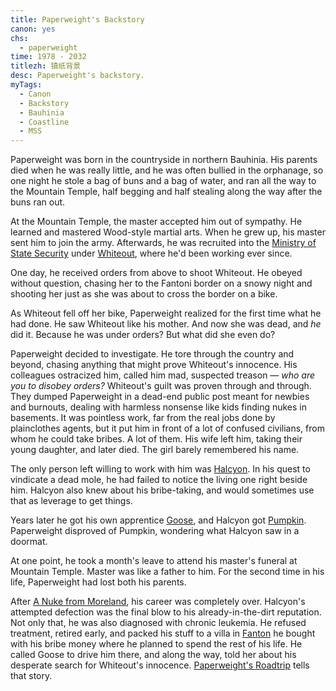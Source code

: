 ```yaml
---
title: Paperweight's Backstory
canon: yes
chs:
  - paperweight
time: 1978 - 2032
titlezh: 镇纸背景
desc: Paperweight's backstory.
myTags:
  - Canon
  - Backstory
  - Bauhinia
  - Coastline
  - MSS
---
```


Paperweight was born in the countryside in northern Bauhinia. His parents died when he was really little, and he was often bullied in the orphanage, so one night he stole a bag of buns and a bag of water, and ran all the way to the Mountain Temple, half begging and half stealing along the way after the buns ran out.

At the Mountain Temple, the master accepted him out of sympathy. He learned and mastered Wood-style martial arts. When he grew up, his master sent him to join the army. Afterwards, he was recruited into the [Ministry of State Security](/world/bauhinia/mss/) under [Whiteout](/characters/whiteout/), where he'd been working ever since.

One day, he received orders from above to shoot Whiteout. He obeyed without question, chasing her to the Fantoni border on a snowy night and shooting her just as she was about to cross the border on a bike.

As Whiteout fell off her bike, Paperweight realized for the first time what he had done. He saw Whiteout like his mother. And now she was dead, and *he* did it. Because he was under orders? But what did she even do?

Paperweight decided to investigate. He tore through the country and beyond, chasing anything that might prove Whiteout's innocence. His colleagues ostracized him, called him mad, suspected treason — *who are you to disobey orders?* Whiteout's guilt was proven through and through. They dumped Paperweight in a dead-end public post meant for newbies and burnouts, dealing with harmless nonsense like kids finding nukes in basements. It was pointless work, far from the real jobs done by plainclothes agents, but it put him in front of a lot of confused civilians, from whom he could take bribes. A lot of them. His wife left him, taking their young daughter, and later died. The girl barely remembered his name.

The only person left willing to work with him was [Halcyon](/characters/halcyon/). In his quest to vindicate a dead mole, he had failed to notice the living one right beside him. Halcyon also knew about his bribe-taking, and would sometimes use that as leverage to get things.

Years later he got his own apprentice [Goose](/character/goose/), and Halcyon got [Pumpkin](/characters/pumpkin/). Paperweight disproved of Pumpkin, wondering what Halcyon saw in a doormat.

At one point, he took a month's leave to attend his master's funeral at Mountain Temple. Master was like a father to him. For the second time in his life, Paperweight had lost both his parents.

After [A Nuke from Moreland](/stories/a-nuke-from-moreland/), his career was completely over. Halcyon's attempted defection was the final blow to his already-in-the-dirt reputation. Not only that, he was also diagnosed with chronic leukemia. He refused treatment, retired early, and packed his stuff to a villa in [Fanton](/world/fanton/) he bought with his bribe money where he planned to spend the rest of his life. He called Goose to drive him there, and along the way, told her about his desperate search for Whiteout's innocence. [Paperweight's Roadtrip](/stories/paperweights-roadtrip/) tells that story.
